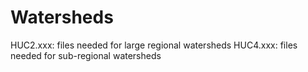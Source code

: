 # Watersheds
HUC2.xxx: files needed for large regional watersheds
HUC4.xxx: files needed for sub-regional watersheds

